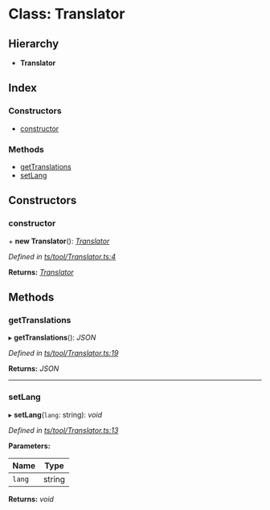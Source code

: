 
# Class: Translator

## Hierarchy

* **Translator**

## Index

### Constructors

* [constructor](translator.md#constructor)

### Methods

* [getTranslations](translator.md#gettranslations)
* [setLang](translator.md#setlang)

## Constructors

###  constructor

\+ **new Translator**(): *[Translator](translator.md)*

*Defined in [ts/tool/Translator.ts:4](https://github.com/easy-pwa/easy-pwa-js/blob/1faf83b/src/ts/tool/Translator.ts#L4)*

**Returns:** *[Translator](translator.md)*

## Methods

###  getTranslations

▸ **getTranslations**(): *JSON*

*Defined in [ts/tool/Translator.ts:19](https://github.com/easy-pwa/easy-pwa-js/blob/1faf83b/src/ts/tool/Translator.ts#L19)*

**Returns:** *JSON*

___

###  setLang

▸ **setLang**(`lang`: string): *void*

*Defined in [ts/tool/Translator.ts:13](https://github.com/easy-pwa/easy-pwa-js/blob/1faf83b/src/ts/tool/Translator.ts#L13)*

**Parameters:**

Name | Type |
------ | ------ |
`lang` | string |

**Returns:** *void*
